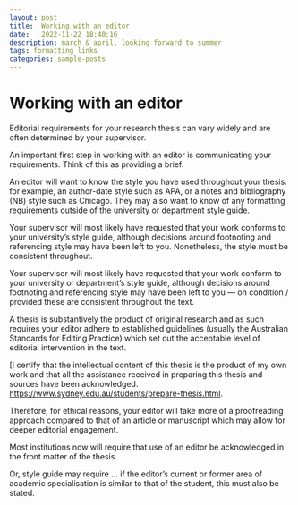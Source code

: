 ```yaml
---
layout: post
title:  Working with an editor
date:   2022-11-22 18:40:16
description: march & april, looking forward to summer
tags: formatting links
categories: sample-posts
---
```

<h1>Working with an editor</h1> 

Editorial requirements for your research thesis can vary widely and are often determined by your supervisor. 

An important first step in working with an editor is communicating your requirements. 
Think of this as providing a brief. 

An editor will want to know the style you have used throughout your thesis: for example, an author-date style such as APA, or a notes and bibliography (NB) style such as Chicago. 
They may also want to know of any formatting requirements outside of the university or department style guide. 

Your supervisor will most likely have requested that your work conforms to your university’s style guide, although decisions around footnoting and referencing style may have been left to you. Nonetheless, the style must be consistent throughout. 

Your supervisor will most likely have requested that your work conform to your university or department’s style guide, although decisions around footnoting and referencing style may have been left to you — on condition / provided these are consistent throughout the text.

A thesis is substantively the product of original research and as such requires your editor adhere to established guidelines (usually the Australian Standards for Editing Practice) which set out the acceptable level of editorial intervention in the text. 

[I certify that the intellectual content of this thesis is the product of my own work and that all the assistance received in preparing this thesis and sources have been acknowledged. 
<a href=https://www.sydney.edu.au/students/prepare-thesis.html>https://www.sydney.edu.au/students/prepare-thesis.html</a>.

Therefore, for ethical reasons, your editor will take more of a proofreading approach compared to that of an article or manuscript which may allow for deeper editorial engagement.  

Most institutions now will require that use of an editor be acknowledged in the front matter of the thesis. 

Or, style guide may require … if the editor’s current or former area of academic specialisation is similar to that of the student, this must also be stated.

